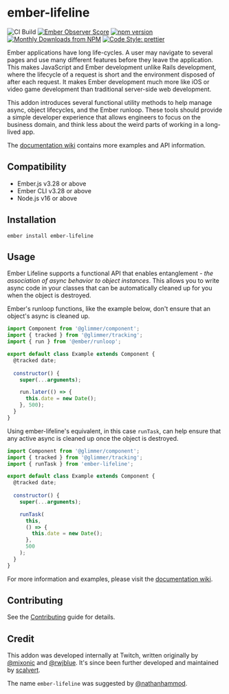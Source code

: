 # ember-lifeline

![CI Build](https://github.com/ember-lifeline/ember-lifeline/workflows/CI%20Build/badge.svg)
[![Ember Observer Score](https://emberobserver.com/badges/ember-lifeline.svg)](https://emberobserver.com/addons/ember-lifeline)
[![npm version](https://badge.fury.io/js/ember-lifeline.svg)](https://badge.fury.io/js/ember-lifeline)
[![Monthly Downloads from NPM](https://img.shields.io/npm/dm/ember-lifeline.svg?style=flat-square)](https://www.npmjs.com/package/ember-lifeline)
[![Code Style: prettier](https://img.shields.io/badge/code_style-prettier-ff69b4.svg?style=flat-square)](#badge)

Ember applications have long life-cycles. A user may navigate to several pages
and use many different features before they leave the application. This
makes JavaScript and Ember development unlike Rails development, where the
lifecycle of a request is short and the environment disposed of after
each request. It makes Ember development much more like iOS or video game
development than traditional server-side web development.

This addon introduces several functional utility methods to help manage async, object
lifecycles, and the Ember runloop. These tools should provide a simple developer
experience that allows engineers to focus on the business domain, and think less
about the weird parts of working in a long-lived app.

The [documentation wiki](https://github.com/ember-lifeline/ember-lifeline/wiki) contains more examples and API information.

## Compatibility

* Ember.js v3.28 or above
* Ember CLI v3.28 or above
* Node.js v16 or above

## Installation

    ember install ember-lifeline

## Usage

Ember Lifeline supports a functional API that enables entanglement - _the association of async behavior to object instances_. This allows you to write async code in your classes that can be automatically cleaned up for you when the object is destroyed.

Ember's runloop functions, like the example below, don't ensure that an object's async is cleaned up.

```js
import Component from '@glimmer/component';
import { tracked } from '@glimmer/tracking';
import { run } from '@ember/runloop';

export default class Example extends Component {
  @tracked date;
  
  constructor() {
    super(...arguments);

    run.later(() => {
      this.date = new Date();
    }, 500);
  }
}
```

Using ember-lifeline's equivalent, in this case `runTask`, can help ensure that any active async is cleaned up once the object is destroyed.

```js
import Component from '@glimmer/component';
import { tracked } from '@glimmer/tracking';
import { runTask } from 'ember-lifeline';

export default class Example extends Component {
  @tracked date;
  
  constructor() {
    super(...arguments);

    runTask(
      this,
      () => {
        this.date = new Date();
      },
      500
    );
  }
}
```

For more information and examples, please visit the [documentation wiki](https://github.com/ember-lifeline/ember-lifeline/wiki).

## Contributing

See the [Contributing](CONTRIBUTING.md) guide for details.

## Credit

This addon was developed internally at Twitch, written originally by [@mixonic](https://github.com/mixonic) and [@rwjblue](https://github.com/rwjblue). It's since been further developed and maintained by [scalvert](https://github.com/scalvert).

The name `ember-lifeline` was suggested by [@nathanhammod](https://github.com/nathanhammond).
